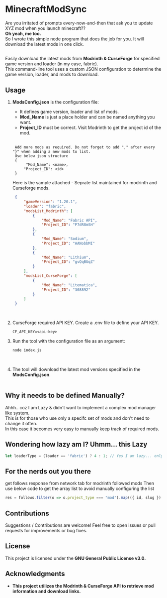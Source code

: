 # MinecraftModSync

Are you irritated of prompts every-now-and-then that ask you to update XYZ mod when you launch minecraft?? <br>
<b>Oh yeah, me too.</b> <br>
So I wrote this simple node program that does the job for you. It will download the latest mods in one click.

## 
Easily download the latest mods from <b>Modrinth & CurseForge</b> for specified game version and loader (in my case, fabric).<br>
This command-line tool uses a custom JSON configuration to determine the game version, loader, and mods to download.

##

## Usage

1. <b>ModsConfig.json</b> is the configuration file:
   <ul><li>It defines game version, loader and list of mods.</li>
   <li><b>Mod_Name</b> is just a place holder and can be named anything you want.</li>
   <li><b>Project_ID</b> must be correct. Visit Modrinth to get the project id of the mod.</li></ul><br>

        Add more mods as required. Do not forget to add "," after every "}" when adding a new mods to list.
        Use below json structure
        {
             "Mod_Name": <name>,
            "Project_ID": <id>
        }

   Here is the sample attached - Seprate list maintained for modrinth and Curseforge mods. 
   
   ```json
    {
        "gameVersion": "1.20.1",
        "loader": "fabric",
        "modsList_Modrinth": [
            {
                "Mod_Name": "Fabric API",
                "Project_ID": "P7dR8mSH"
            },
            {
                "Mod_Name": "Sodium",
                "Project_ID": "AANobbMI"
            },
            {
                "Mod_Name": "Lithium",
                "Project_ID": "gvQqBUqZ"
            }
        ],
        "modsList_CurseForge": [
            {
                "Mod_Name": "Litematica",
                "Project_ID": "308892"
            }
        ]
    }
   ```

   <br>
    

3. CurseForge required API KEY. Create a .env file to define your API KEY. 
    ```
    CF_API_KEY=<api-key>
    ```


4. Run the tool with the configuration file as an argument:
   ```bash
   node index.js
   ```
   <br>

5. The tool will download the latest mod versions specified in the <b>ModsConfig.json</b>.<br><br>


## Why it needs to be defined Manually?
Ahhh.. coz I am Lazy & didn't want to implement a complex mod manager like system.<br>
This is for those who use only a specifc set of mods and don't need to change it often.<br>
In this case it becomes very easy to manually keep track of required mods.

## Wondering how lazy am I? Uhmm... this Lazy

 ```javascript
 let loaderType = (loader == 'fabric') ? 4 : 1; // Yes I am lazy... only supports either fabric or forge for curseforge API.
 ```

## For the nerds out you there 
get follows response from network tab for modrinth followed mods
Then use below code to get the array list to avoid manually configuring the list
   ```javascript
   res = follows.filter(o => o.project_type === "mod").map(({ id, slug }) => ({ "Mod_Name": slug, "Project_ID": id }));
   ```


## Contributions

Suggestions / Contributions are welcome! Feel free to open issues or pull requests for improvements or bug fixes.

## License

This project is licensed under the <b>GNU General Public License v3.0.<b>

## Acknowledgments

- This project utilizes the Modrinth & CurseForge API to retrieve mod information and download links.

